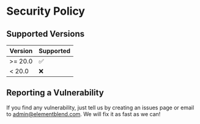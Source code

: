 # Security Policy

## Supported Versions
| Version | Supported          |
| ------- | ------------------ |
| >= 20.0  | :white_check_mark: |
| < 20.0   | :x:                |

## Reporting a Vulnerability
If you find any vulnerability, just tell us by creating an issues page or email to admin@elementblend.com. We will fix it as fast as we can!
